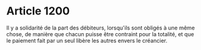 # Article 1200

Il y a solidarité de la part des débiteurs, lorsqu'ils sont obligés à une même chose, de manière que chacun puisse être contraint pour la totalité, et que le paiement fait par un seul libère les autres envers le créancier.